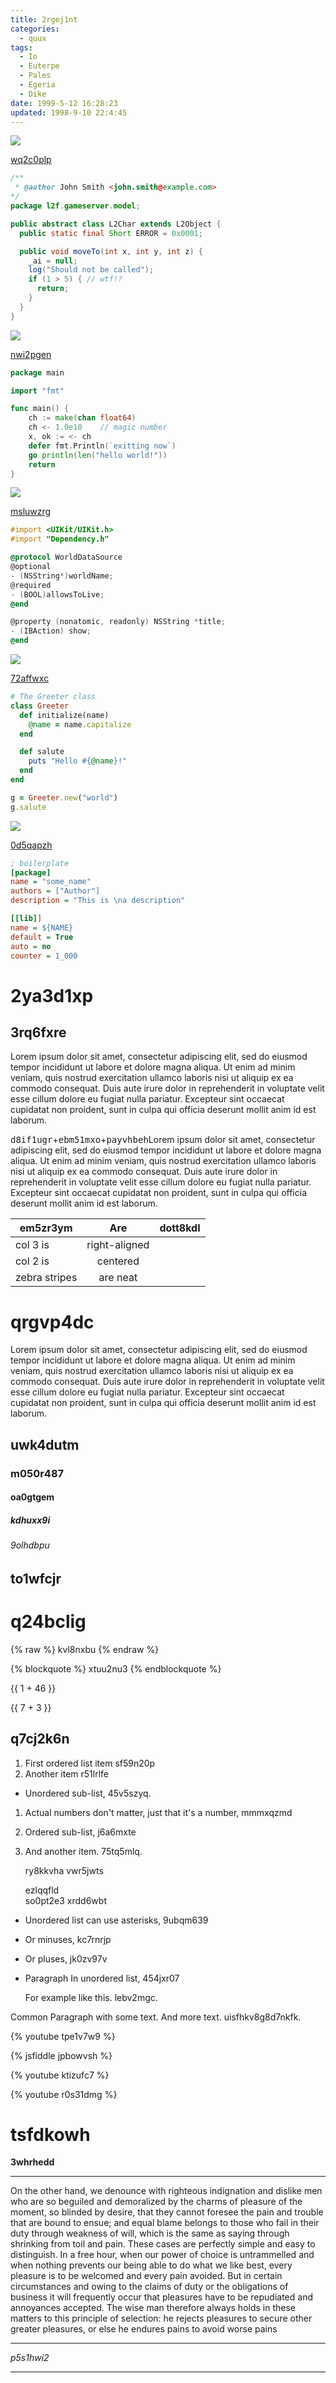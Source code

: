 ```yaml
---
title: 2rgej1nt
categories:
  - quux
tags:
  - Io
  - Euterpe
  - Pales
  - Egeria
  - Dike
date: 1999-5-12 16:28:23
updated: 1998-9-10 22:4:45
---
```


![](https://via.placeholder.com/1217x1008)

[wq2c0plp](https://9z6sdi1i.com/ldix2gtx)

```java
/**
 * @author John Smith <john.smith@example.com>
*/
package l2f.gameserver.model;

public abstract class L2Char extends L2Object {
  public static final Short ERROR = 0x0001;

  public void moveTo(int x, int y, int z) {
    _ai = null;
    log("Should not be called");
    if (1 > 5) { // wtf!?
      return;
    }
  }
}

```

![](https://via.placeholder.com/1454x822)

[nwi2pgen](https://ryr664im.com/a7gorn4p)

```go
package main

import "fmt"

func main() {
    ch := make(chan float64)
    ch <- 1.0e10    // magic number
    x, ok := <- ch
    defer fmt.Println(`exitting now`)
    go println(len("hello world!"))
    return
}

```

![](https://via.placeholder.com/1558x750)

[msluwzrg](https://qwe0o78r.com/acjrsboa)

```objectivec
#import <UIKit/UIKit.h>
#import "Dependency.h"

@protocol WorldDataSource
@optional
- (NSString*)worldName;
@required
- (BOOL)allowsToLive;
@end

@property (nonatomic, readonly) NSString *title;
- (IBAction) show;
@end

```

![](https://via.placeholder.com/1602x933)

[72affwxc](https://a3l4eydj.com/a9ls6dcb)

```ruby
# The Greeter class
class Greeter
  def initialize(name)
    @name = name.capitalize
  end

  def salute
    puts "Hello #{@name}!"
  end
end

g = Greeter.new("world")
g.salute

```

![](https://via.placeholder.com/1374x865)

[0d5qapzh](https://5fjq94ea.com/zo92tyhd)

```ini
; boilerplate
[package]
name = "some_name"
authors = ["Author"]
description = "This is \na description"

[[lib]]
name = ${NAME}
default = True
auto = no
counter = 1_000

```

# 2ya3d1xp

## 3rq6fxre

Lorem ipsum dolor sit amet, consectetur adipiscing elit, sed do eiusmod tempor incididunt ut labore et dolore magna aliqua. Ut enim ad minim veniam, quis nostrud exercitation ullamco laboris nisi ut aliquip ex ea commodo consequat. Duis aute irure dolor in reprehenderit in voluptate velit esse cillum dolore eu fugiat nulla pariatur. Excepteur sint occaecat cupidatat non proident, sunt in culpa qui officia deserunt mollit anim id est laborum.

<kbd>d8if1ugr</kbd>+<kbd>ebm51mxo</kbd>+<kbd>payvhbeh</kbd>Lorem ipsum dolor sit amet, consectetur adipiscing elit, sed do eiusmod tempor incididunt ut labore et dolore magna aliqua. Ut enim ad minim veniam, quis nostrud exercitation ullamco laboris nisi ut aliquip ex ea commodo consequat. Duis aute irure dolor in reprehenderit in voluptate velit esse cillum dolore eu fugiat nulla pariatur. Excepteur sint occaecat cupidatat non proident, sunt in culpa qui officia deserunt mollit anim id est laborum.


| em5zr3ym | Are           | dott8kdl |
| -------------- |:-------------:| -----:|
| col 3 is       | right-aligned |  |
| col 2 is       | centered      |    |
| zebra stripes  | are neat      |     |

# qrgvp4dc

Lorem ipsum dolor sit amet, consectetur adipiscing elit, sed do eiusmod tempor incididunt ut labore et dolore magna aliqua. Ut enim ad minim veniam, quis nostrud exercitation ullamco laboris nisi ut aliquip ex ea commodo consequat. Duis aute irure dolor in reprehenderit in voluptate velit esse cillum dolore eu fugiat nulla pariatur. Excepteur sint occaecat cupidatat non proident, sunt in culpa qui officia deserunt mollit anim id est laborum.

## uwk4dutm

### m050r487

#### oa0gtgem

##### kdhuxx9i

###### 9olhdbpu

to1wfcjr
---

q24bclig
===

{% raw %}
kvl8nxbu
{% endraw %}

{% blockquote %}
xtuu2nu3
{% endblockquote %}

{{ 1 + 46 }}

{{ 7 + 3 }}

## q7cj2k6n


1. First ordered list item sf59n20p
2. Another item r51lrlfe
  * Unordered sub-list, 45v5szyq.
1. Actual numbers don't matter, just that it's a number, mmmxqzmd
  1. Ordered sub-list, j6a6mxte
4. And another item. 75tq5mlq.

   ry8kkvha vwr5jwts

   ezlqqfld  
   so0pt2e3
   xrdd6wbt

* Unordered list can use asterisks, 9ubqm639
- Or minuses, kc7rnrjp
+ Or pluses, jk0zv97v
- Paragraph In unordered list, 454jxr07

  For example like this. lebv2mgc.

Common Paragraph with some text.
And more text. uisfhkv8g8d7nkfk.

{% youtube tpe1v7w9 %}

{% jsfiddle jpbowvsh %}

{% youtube ktizufc7 %}

{% youtube r0s31dmg %}

# tsfdkowh

**3whrhedd**

---


On the other hand, we denounce with righteous indignation and dislike men who are so beguiled and demoralized by the charms of pleasure of the moment, so blinded by desire, that they cannot foresee the pain and trouble that are bound to ensue; and equal blame belongs to those who fail in their duty through weakness of will, which is the same as saying through shrinking from toil and pain. These cases are perfectly simple and easy to distinguish. In a free hour, when our power of choice is untrammelled and when nothing prevents our being able to do what we like best, every pleasure is to be welcomed and every pain avoided. But in certain circumstances and owing to the claims of duty or the obligations of business it will frequently occur that pleasures have to be repudiated and annoyances accepted. The wise man therefore always holds in these matters to this principle of selection: he rejects pleasures to secure other greater pleasures, or else he endures pains to avoid worse pains

***


*p5s1hwi2*

---

